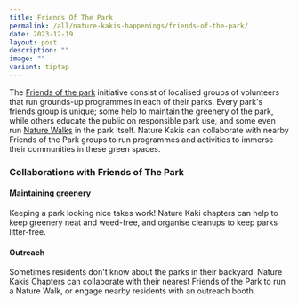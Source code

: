 ```yaml
---
title: Friends Of The Park
permalink: /all/nature-kakis-happenings/friends-of-the-park/
date: 2023-12-19
layout: post
description: ""
image: ""
variant: tiptap
---
```

<p>The <a href="https://fotp.nparks.gov.sg/" rel="noopener noreferrer nofollow" target="_blank">Friends of the park</a> initiative consist of localised groups of volunteers that run grounds-up programmes in each of their parks. Every park's friends group is unique; some help to maintain the greenery of the park, while others educate the public on responsible park use, and some even run <a href="/all/nature-kakis-happenings/nature-walks/" rel="noopener noreferrer nofollow" target="_blank">Nature Walks</a> in the park itself. Nature Kakis can collaborate with nearby Friends of the Park groups to run programmes and activities to immerse their communities in these green spaces.</p><h3>Collaborations with Friends of The Park</h3><h4>Maintaining greenery</h4><p>Keeping a park looking nice takes work! Nature Kaki chapters can help to keep greenery neat and weed-free, and organise cleanups to keep parks litter-free.</p><h4>Outreach</h4><p>Sometimes residents don't know about the parks in their backyard. Nature Kakis Chapters can collaborate with their nearest Friends of the Park to run a Nature Walk, or engage nearby residents with an outreach booth.</p><p></p>